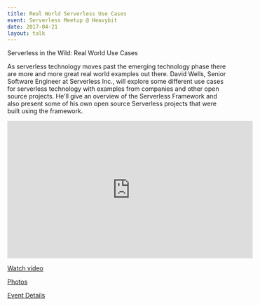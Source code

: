 ```yaml
---
title: Real World Serverless Use Cases
event: Serverless Meetup @ Heavybit
date: 2017-04-21
layout: talk
---
```


Serverless in the Wild: Real World Use Cases

As serverless technology moves past the emerging technology phase there are more and more great real world examples out there. David Wells, Senior Software Engineer at Serverless Inc., will explore some different use cases for serverless technology with examples from companies and other open source projects. He'll give an overview of the Serverless Framework and also present some of his own open source Serverless projects that were built using the framework.

<iframe width="560" height="315" src="https://www.youtube.com/embed/ZD1bmvwyj-g" frameborder="0" allowfullscreen></iframe>

[Watch video](https://www.youtube.com/watch?v=ZD1bmvwyj-g)

[Photos](https://twitter.com/richardgong/status/855290487351066624/photo/1)

[Event Details](https://www.meetup.com/Serverless/events/238954469/)
